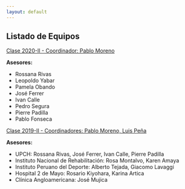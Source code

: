 ```yaml
---
layout: default
---
```

## Listado de Equipos

[Clase 2020-II - Coordinador: Pablo Moreno](https://biodesign-project-1.github.io/equipos/2020_2.md)

**Asesores:**
* Rossana Rivas
* Leopoldo Yabar
* Pamela Obando
* José Ferrer
* Ivan Calle
* Pedro Segura
* Pierre Padilla
* Pablo Fonseca

[Clase 2019-II - Coordinadores: Pablo Moreno, Luis Peña](https://biodesign-project-1.github.io/equipos/2019_2.html) 
 
**Asesores:**
* UPCH: Rossana Rivas, José Ferrer, Ivan Calle, Pierre Padilla
* Instituto Nacional de Rehabilitación: Rosa Montalvo, Karen Amaya
* Instituto Peruano del Deporte: Alberto Tejada, Giacomo Lavaggi
* Hospital 2 de Mayo: Rosario Kiyohara, Karina Artica
* Clínica Angloamericana: José Mujica
